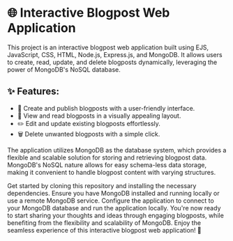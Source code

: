 <h1>🌐 Interactive Blogpost Web Application</h1>
<p>This project is an interactive blogpost web application built using EJS, JavaScript, CSS, HTML, Node.js, Express.js, and MongoDB. It allows users to create, read, update, and delete blogposts dynamically, leveraging the power of MongoDB's NoSQL database.</p>
<h2>✨ Features:</h2>
<ul>
  <li>📝 Create and publish blogposts with a user-friendly interface.</li>
  <li>👀 View and read blogposts in a visually appealing layout.</li>
  <li>✏️ Edit and update existing blogposts effortlessly.</li>
  <li>🗑️ Delete unwanted blogposts with a simple click.</li>
</ul>
<p>The application utilizes MongoDB as the database system, which provides a flexible and scalable solution for storing and retrieving blogpost data. MongoDB's NoSQL nature allows for easy schema-less data storage, making it convenient to handle blogpost content with varying structures.</p>
<p>Get started by cloning this repository and installing the necessary dependencies. Ensure you have MongoDB installed and running locally or use a remote MongoDB service. Configure the application to connect to your MongoDB database and run the application locally. You're now ready to start sharing your thoughts and ideas through engaging blogposts, while benefiting from the flexibility and scalability of MongoDB. Enjoy the seamless experience of this interactive blogpost web application! 🚀</p>
